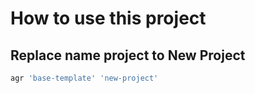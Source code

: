 # How to use this project

## Replace name project to New Project

```bash
agr 'base-template' 'new-project'
```
